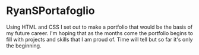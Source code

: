# RyanSPortafoglio

  Using HTML and CSS I set out to make a portfolio that would be the basis of my future career.
  I'm hoping that as the months come the portfolio begins to fill with projects and skills that I am proud of. Time will tell but so far it's only the beginning.

  
  
    